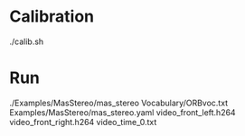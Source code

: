 # Calibration 
./calib.sh

# Run
./Examples/MasStereo/mas_stereo Vocabulary/ORBvoc.txt Examples/MasStereo/mas_stereo.yaml video_front_left.h264 video_front_right.h264 video_time_0.txt